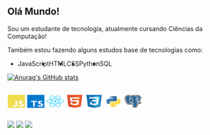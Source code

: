## Olá Mundo!

<p> Sou um estudante de tecnologia, atualmente cursando Ciências da Computação!</p>
<p>Também estou fazendo alguns estudos base de tecnologias como:</p>
<ul style="display:flex; flex-direction:row;">
  <li>JavaScript</li>
  <li>HTML</li>
  <li>CSS</li>
  <li>Python</li>
  <li>SQL</li>
</ul>

[![Anurag's GitHub stats](https://github-readme-stats.vercel.app/api?username=eon222&count_private=true&show_icons=true&theme=dark)](https://github.com/anuraghazra/github-readme-stats)


<div style="display: inline_block"><br>
  <img align="center" alt="eon-Js" height="30" width="40" src="https://raw.githubusercontent.com/devicons/devicon/master/icons/javascript/javascript-plain.svg">
  <img align="center" alt="eon-Ts" height="30" width="40" src="https://raw.githubusercontent.com/devicons/devicon/master/icons/typescript/typescript-plain.svg">
  <img align="center" alt="eon-React" height="30" width="40" src="https://raw.githubusercontent.com/devicons/devicon/master/icons/react/react-original.svg">
  <img align="center" alt="eon-HTML" height="30" width="40" src="https://raw.githubusercontent.com/devicons/devicon/master/icons/html5/html5-original.svg">
  <img align="center" alt="eon-CSS" height="30" width="40" src="https://raw.githubusercontent.com/devicons/devicon/master/icons/css3/css3-original.svg">
  <img align="center" alt="eon-Python" height="30" width="40" src="https://raw.githubusercontent.com/devicons/devicon/master/icons/python/python-original.svg">
  <img align="center" alt="eon-Python" height="30" width="40" src="https://raw.githubusercontent.com/devicons/devicon/master/icons/postgresql/postgresql-original.svg">
</div>
  
  ##
 
<div>
  <a href="https://www.instagram.com/e_mersauro/" target="_blank"><img src="https://img.shields.io/badge/-Instagram-%23E4405F?style=for-the-badge&logo=instagram&logoColor=white" target="_blank"></a>
  <a href = "mailto:programmer.eon@gmail.com"><img src="https://img.shields.io/badge/-Gmail-%23333?style=for-the-badge&logo=gmail&logoColor=white" target="_blank"></a>
  <a href="https://www.linkedin.com/in/emersonvargas222/" target="_blank"><img src="https://img.shields.io/badge/-LinkedIn-%230077B5?style=for-the-badge&logo=linkedin&logoColor=white" target="_blank"></a>
</div>
